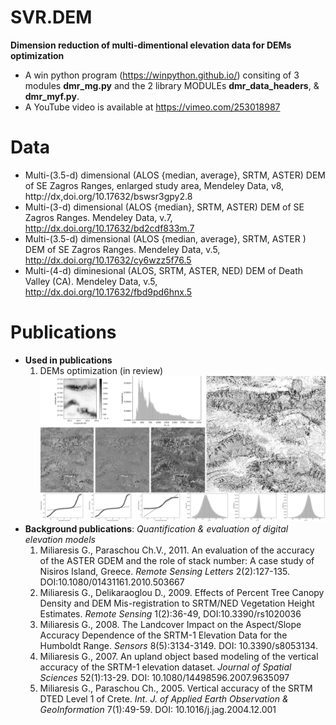 # SVR.DEM
**Dimension reduction of multi-dimentional elevation data for DEMs optimization**
* A win python program (https://winpython.github.io/) consiting of 3 modules **dmr_mg.py** and the 2 library MODULEs **dmr_data_headers**, & **dmr_myf.py**.
* A YouTube video is available at https://vimeo.com/253018987
# Data
  * Multi-(3.5-d) dimensional (ALOS {median, average}, SRTM, ASTER) DEM of SE Zagros Ranges, enlarged study area, Mendeley Data, v8, 
http://dx,doi.org/10.17632/bswsr3gpy2.8
  * Multi-(3-d) dimensional (ALOS {median}, SRTM, ASTER) DEM of SE Zagros Ranges. Mendeley Data, v.7, http://dx.doi.org/10.17632/bd2cdf833m.7   
  * Multi-(3.5-d) dimensional (ALOS {median, average}, SRTM, ASTER ) DEM of SE Zagros Ranges. Mendeley Data, v.5, http://dx.doi.org/10.17632/cy6wzz5f76.5
  * Multi-(4-d) diminesional (ALOS, SRTM, ASTER, NED)  DEM of Death Valley (CA). Mendeley Data, v.5, http://dx.doi.org/10.17632/fbd9pd6hnx.5
# Publications
* **Used in publications**
  1. DEMs optimization (in review)
![Example of output images](https://github.com/miliaresis/SVR.DEM/blob/master/mapping.png)
* **Background publications**: *Quantification & evaluation of digital elevation models*
  1. Miliaresis G., Paraschou Ch.V., 2011. An evaluation of the accuracy of the ASTER GDEM and the role of stack number: A case study of   Nisiros Island, Greece. *Remote Sensing Letters*  2(2):127-135. DOI:10.1080/01431161.2010.503667 
  1. Miliaresis G., Delikaraoglou D., 2009. Effects of Percent Tree Canopy Density and DEM Mis-registration to SRTM/NED Vegetation Height Estimates. *Remote Sensing* 1(2):36-49, DOI:10.3390/rs1020036 
  1. Miliaresis G., 2008. The Landcover Impact on the Aspect/Slope Accuracy Dependence of the SRTM-1 Elevation Data for the Humboldt Range. *Sensors* 8(5):3134-3149. DOI: 10.3390/s8053134. 
  1. Miliaresis G., 2007. An upland object based modeling of the vertical accuracy of the SRTM-1 elevation dataset. *Journal of Spatial Sciences* 52(1):13-29. DOI: 10.1080/14498596.2007.9635097 
  1. Miliaresis G., Paraschou Ch., 2005. Vertical accuracy of the SRTM DTED Level 1 of Crete. *Int. J. of Applied Earth Observation & GeoInformation* 7(1):49-59. DOI: 10.1016/j.jag.2004.12.001 
